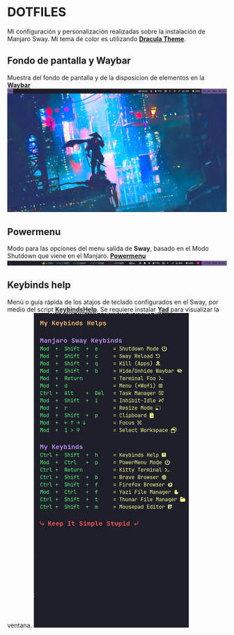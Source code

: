 # DOTFILES
Mi configuración y personalización realizadas sobre la instalación de Manjaro Sway. Mi tema de color es utilizando [**Dracula Theme**](https://draculatheme.com/).

## Fondo de pantalla y Waybar
Muestra del fondo de pantalla y de la disposicion de elementos en la [**Waybar**](waybar/.config/waybar/config.jsonc)
![](waybar.png)

## Powermenu
Modo para las opciones del menu salida de **Sway**, basado en el Modo Shutdown que viene en el Manjaro. [**Powermenu**](sway/.config/sway/modes.d/powermenu)
![](powermenu.png)

## Keybinds help 
Menú o guía rápida de los atajos de teclado configurados en el Sway, por medio del script [**KeybindsHelp**](sway/.config/sway/scripts.d/KeybindsHelp.sh). 
Se requiere instalar [**Yad**](https://yad-guide.ingk.se/) para visualizar la ventana.
![](keybindshelp.png)

